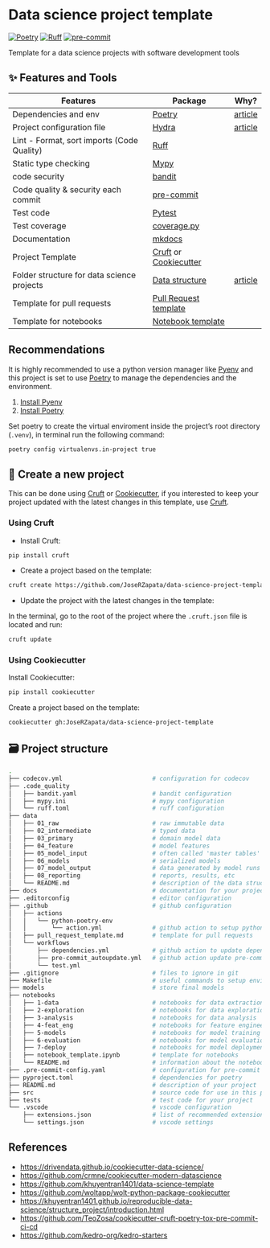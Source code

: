 # Data science project template

[![Poetry](https://img.shields.io/endpoint?url=https://python-poetry.org/badge/v0.json)](https://python-poetry.org/)
[![Ruff](https://img.shields.io/endpoint?url=https://raw.githubusercontent.com/charliermarsh/ruff/main/assets/badge/v1.json)](https://github.com/charliermarsh/ruff)
[![pre-commit](https://img.shields.io/badge/pre--commit-enabled-brightgreen?logo=pre-commit&logoColor=white)](https://github.com/pre-commit/pre-commit)

Template for a data science projects with software development tools

## :sparkles: Features and Tools

Features                                     | Package  | Why?
 ---                                         | ---      | ---
Dependencies and env                         | [Poetry] | [article](https://mathdatasimplified.com/2023/06/12/poetry-a-better-way-to-manage-python-dependencies/)
Project configuration file                   | [Hydra]  |  [article](https://mathdatasimplified.com/2023/05/25/stop-hard-coding-in-a-data-science-project-use-configuration-files-instead/)
Lint - Format, sort imports  (Code Quality)  | [Ruff] |
Static type checking                         | [Mypy] |
code security                                | [bandit] |
Code quality & security each commit          | [pre-commit] |
Test code                                    | [Pytest] |
Test coverage                                | [coverage.py] |
Documentation                                | [mkdocs] |
Project Template                             | [Cruft] or [Cookiecutter] |
Folder structure for data science projects   | [Data structure] | [article](https://towardsdatascience.com/the-importance-of-layered-thinking-in-data-engineering-a09f685edc71)
Template for pull requests                   | [Pull Request template] |
Template for notebooks                       | [Notebook template] |

## Recommendations

It is highly recommended to use a python version manager like [Pyenv] and this project is set to use [Poetry] to manage the dependencies and the environment.

1. [Install Pyenv](https://github.com/pyenv/pyenv?tab=readme-ov-file#installation)
2. [Install Poetry](https://python-poetry.org/docs/#installation)

Set poetry to create the virtual enviroment inside the project’s root directory (`.venv`), in terminal run the following command:

```bash
poetry config virtualenvs.in-project true
```

## :tada: Create a new project

This can be done using [Cruft] or [Cookiecutter], if you interested to keep your project updated with the latest changes in this template, use [Cruft].

### Using Cruft

* Install Cruft:

```bash
pip install cruft
```

* Create a project based on the template:

```bash
cruft create https://github.com/JoseRZapata/data-science-project-template
```

* Update the project with the latest changes in the template:

In the terminal, go to the root of the project where the `.cruft.json` file is located and run:

```bash
cruft update
```

### Using Cookiecutter

Install Cookiecutter:

```bash
pip install cookiecutter
```

Create a project based on the template:

```bash
cookiecutter gh:JoseRZapata/data-science-project-template
```

## :card_file_box: Project structure

```bash
.
├── codecov.yml                         # configuration for codecov
├── .code_quality
│   ├── bandit.yaml                     # bandit configuration
│   ├── mypy.ini                        # mypy configuration
│   └── ruff.toml                       # ruff configuration
├── data
│   ├── 01_raw                          # raw immutable data
│   ├── 02_intermediate                 # typed data
│   ├── 03_primary                      # domain model data
│   ├── 04_feature                      # model features
│   ├── 05_model_input                  # often called 'master tables'
│   ├── 06_models                       # serialized models
│   ├── 07_model_output                 # data generated by model runs
│   ├── 08_reporting                    # reports, results, etc
│   └── README.md                       # description of the data structure
├── docs                                # documentation for your project
├── .editorconfig                       # editor configuration
├── .github                             # github configuration
│   ├── actions
│   │   └── python-poetry-env
│   │       └── action.yml              # github action to setup python environment
│   ├── pull_request_template.md        # template for pull requests
│   └── workflows
│       ├── dependencies.yml            # github action to update dependencies
│       ├── pre-commit_autoupdate.yml   # github action update pre-commit hooks
│       └── test.yml
├── .gitignore                          # files to ignore in git
├── Makefile                            # useful commands to setup environment,
├── models                              # store final models
├── notebooks
│   ├── 1-data                          # notebooks for data extraction and cleaning
│   ├── 2-exploration                   # notebooks for data exploration
│   ├── 3-analysis                      # notebooks for data analysis
│   ├── 4-feat_eng                      # notebooks for feature engineering
│   ├── 5-models                        # notebooks for model training
│   ├── 6-evaluation                    # notebooks for model evaluation
│   ├── 7-deploy                        # notebooks for model deployment
│   ├── notebook_template.ipynb         # template for notebooks
│   └── README.md                       # information about the notebooks
├── .pre-commit-config.yaml             # configuration for pre-commit hooks
├── pyproject.toml                      # dependencies for poetry
├── README.md                           # description of your project
├── src                                 # source code for use in this project
├── tests                               # test code for your project
└── .vscode                             # vscode configuration
    ├── extensions.json                 # list of recommended extensions
    └── settings.json                   # vscode settings
```

## References

* <https://drivendata.github.io/cookiecutter-data-science/>
* <https://github.com/crmne/cookiecutter-modern-datascience>
* <https://github.com/khuyentran1401/data-science-template>
* <https://github.com/woltapp/wolt-python-package-cookiecutter>
* <https://khuyentran1401.github.io/reproducible-data-science/structure_project/introduction.html>
* <https://github.com/TeoZosa/cookiecutter-cruft-poetry-tox-pre-commit-ci-cd>
* <https://github.com/kedro-org/kedro-starters>

[bandit]: https://github.com/PyCQA/bandit
[codecov]: https://codecov.io/
[Cookiecutter]:https://cookiecutter.readthedocs.io/stable/
[coverage.py]: https://coverage.readthedocs.io/
[Cruft]: https://cruft.github.io/cruft/
[Data structure]: {{cookiecutter.repo_name}}/data/README.md
[deepcheck]:https://deepcheck.io/
[dependabot]: https://github.com/dependabot/dependabot-core
[depy]:https://fpgmaas.github.io/deptry/
[DVC]:https://dvc.org/
[furo]: https://pradyunsg.me/furo/
[github actions]: https://github.com/features/actions
[github labeler]: https://github.com/marketplace/actions/github-labeler
[hydra]: https://hydra.cc/
[Jupyter]:https://jupyter.org/
[just]:https://just.systems/man/en/
[Makefile]: https://www.gnu.org/software/make/manual/make.html
[mkdocs]: https://www.mkdocs.org/
[MlFlow]:https://www.mlflow.org/
[Mypy]: http://mypy-lang.org/
[myst]: https://myst-parser.readthedocs.io/
[napoleon]: https://www.sphinx-doc.org/en/master/usage/extensions/napoleon.html
[Notebook template]: {{cookiecutter.repo_name}}/notebooks/notebook_template.ipynb
[NumPy]:https://numpy.org/
[OmegaConf]: https://omegaconf.readthedocs.io/en/latest/
[Pandas]:https://pandas.pydata.org/
[pandera]:(https://pandera.readthedocs.io/en/stable/)
[Poetry]: https://python-poetry.org/
[pre-commit]: https://pre-commit.com/
[Pull Request template]: {{cookiecutter.repo_name}}/.github/pull_request_template.md
[Pyenv]: https://github.com/pyenv/pyenv
[pypi]: https://pypi.org/
[Pytest]: https://docs.pytest.org/en/latest/
[pyupgrade]: https://github.com/asottile/pyupgrade
[Ruff]: https://docs.astral.sh/ruff/
[safety]: https://github.com/pyupio/safety
[scikit-learn]:https://scikit-learn.org/
[testpypi]: https://test.pypi.org/
[tox]: https://tox.readthedocs.io/
[typeguard]: https://github.com/agronholm/typeguard
[xdoctest]: https://github.com/Erotemic/xdoctest
